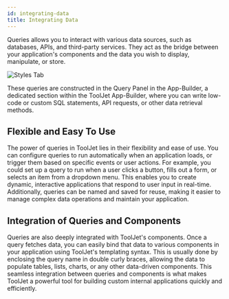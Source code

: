 ```yaml
---
id: integrating-data
title: Integrating Data
---
```


Queries allows you to interact with various data sources, such as databases, APIs, and third-party services. They act as the bridge between your application's components and the data you wish to display, manipulate, or store. 

<div style={{textAlign: 'center'}}>
    <img style={{padding: '10px', marginBottom:'15px'}} className="screenshot-full" src="/img/tooljet-concepts/integrating-data/query-example.png" alt="Styles Tab" />
</div>

These queries are constructed in the Query Panel in the App-Builder, a dedicated section within the ToolJet App-Builder, where you can write low-code or custom SQL statements, API requests, or other data retrieval methods.

## Flexible and Easy To Use
The power of queries in ToolJet lies in their flexibility and ease of use. You can configure queries to run automatically when an application loads, or trigger them based on specific events or user actions. For example, you could set up a query to run when a user clicks a button, fills out a form, or selects an item from a dropdown menu. This enables you to create dynamic, interactive applications that respond to user input in real-time. Additionally, queries can be named and saved for reuse, making it easier to manage complex data operations and maintain your application.


## Integration of Queries and Components
Queries are also deeply integrated with ToolJet's components. Once a query fetches data, you can easily bind that data to various components in your application using ToolJet's templating syntax. This is usually done by enclosing the query name in double curly braces, allowing the data to populate tables, lists, charts, or any other data-driven components. This seamless integration between queries and components is what makes ToolJet a powerful tool for building custom internal applications quickly and efficiently.




